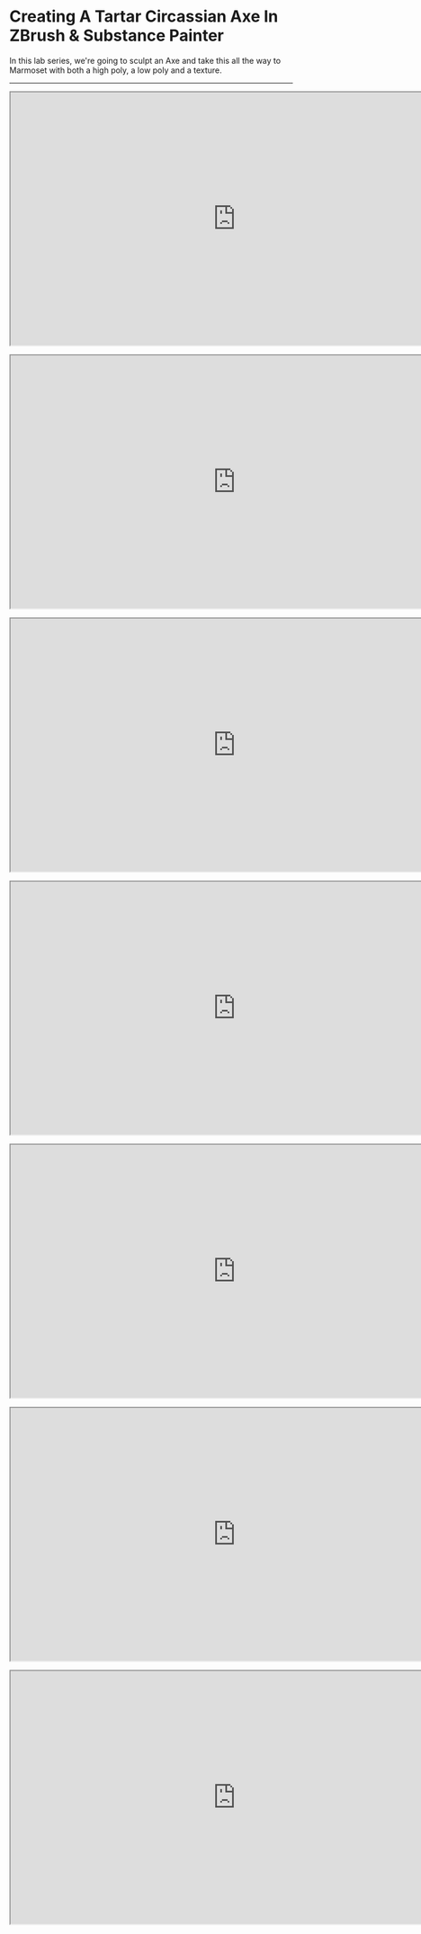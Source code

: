 # Creating A Tartar Circassian Axe In ZBrush & Substance Painter

<p>In this lab series, we're going to sculpt an Axe and take this all the way to Marmoset with both a high poly, a low poly and a texture.</p>
<hr>
<p><iframe style="font-family: inherit; font-size: 1rem;" src="https://www.youtube.com/embed/TTQNQXq9H8E?rel=0" width="800" height="450" allowfullscreen="allowfullscreen" data-mce-fragment="1"></iframe></p>
<p><iframe style="font-family: inherit; font-size: 1rem;" src="https://www.youtube.com/embed/gYiNOZ8v40Q?rel=0" width="800" height="450" allowfullscreen="allowfullscreen" data-mce-fragment="1"></iframe></p>
<p><iframe style="font-family: inherit; font-size: 1rem;" src="https://www.youtube.com/embed/Yi2iRXXB1QU?rel=0" width="800" height="450" allowfullscreen="allowfullscreen" data-mce-fragment="1"></iframe></p>
<p><iframe style="font-family: inherit; font-size: 1rem;" src="https://www.youtube.com/embed/6RZGvp46Oc0?rel=0" width="800" height="450" allowfullscreen="allowfullscreen" data-mce-fragment="1"></iframe></p>
<p><iframe style="font-family: inherit; font-size: 1rem;" src="https://www.youtube.com/embed/PHadgA5kU2A?rel=0" width="800" height="450" allowfullscreen="allowfullscreen" data-mce-fragment="1"></iframe></p>
<p><iframe style="font-family: inherit; font-size: 1rem;" src="https://www.youtube.com/embed/6z4vp7EFaOw?rel=0" width="800" height="450" allowfullscreen="allowfullscreen" data-mce-fragment="1"></iframe></p>
<p><iframe style="font-family: inherit; font-size: 1rem;" src="https://www.youtube.com/embed/682GxX-zJ9c?rel=0" width="800" height="450" allowfullscreen="allowfullscreen" data-mce-fragment="1"></iframe></p>